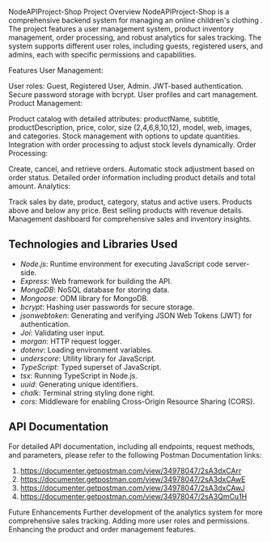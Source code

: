 NodeAPIProject-Shop
Project Overview
NodeAPIProject-Shop is a comprehensive backend system for managing an online children's clothing . The project features a user management system, product inventory management, order processing, and robust analytics for sales tracking. The system supports different user roles, including guests, registered users, and admins, each with specific permissions and capabilities.

Features
User Management:

User roles: Guest, Registered User, Admin.
JWT-based authentication.
Secure password storage with bcrypt.
User profiles and cart management.
Product Management:

Product catalog with detailed attributes: productName, subtitle, productDescription, price, color, size (2,4,6,8,10,12), model, web, images, and categories.
Stock management with options to update quantities.
Integration with order processing to adjust stock levels dynamically.
Order Processing:

Create, cancel, and retrieve orders.
Automatic stock adjustment based on order status.
Detailed order information including product details and total amount.
Analytics:

Track sales by date, product, category, status and active users.
Products above and below any price.
Best selling products with revenue details.
Management dashboard for comprehensive sales and inventory insights.


## Technologies and Libraries Used

- *Node.js*: Runtime environment for executing JavaScript code server-side.
- *Express*: Web framework for building the API.
- *MongoDB*: NoSQL database for storing data.
- *Mongoose*: ODM library for MongoDB.
- *bcrypt*: Hashing user passwords for secure storage.
- *jsonwebtoken*: Generating and verifying JSON Web Tokens (JWT) for authentication.
- *Joi*: Validating user input.
- *morgan*: HTTP request logger.
- *dotenv*: Loading environment variables.
- *underscore*: Utility library for JavaScript.
- *TypeScript*: Typed superset of JavaScript.
- *tsx*: Running TypeScript in Node.js.
- *uuid*: Generating unique identifiers.
- *chalk*: Terminal string styling done right.
- *cors*: Middleware for enabling Cross-Origin Resource Sharing (CORS).

## API Documentation

For detailed API documentation, including all endpoints, request methods, and parameters, please refer to the following Postman Documentation links:

1. https://documenter.getpostman.com/view/34978047/2sA3dxCArr
2. https://documenter.getpostman.com/view/34978047/2sA3dxCAwE
3. https://documenter.getpostman.com/view/34978047/2sA3dxCAwJ
4. https://documenter.getpostman.com/view/34978047/2sA3QmCu1H


Future Enhancements
Further development of the analytics system for more comprehensive sales tracking.
Adding more user roles and permissions.
Enhancing the product and order management features.
